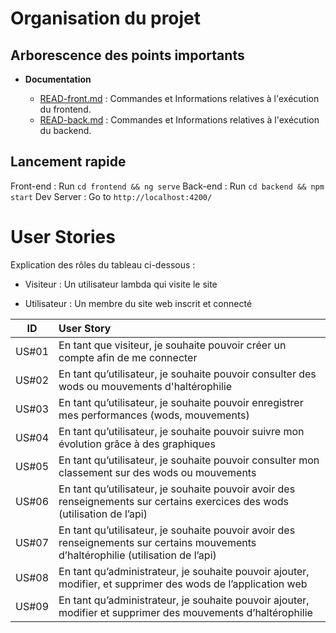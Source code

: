 # Organisation du projet

## Arborescence des points importants

- **Documentation**

  - [READ-front.md](https://github.com/aladoux/RankMyCrossfit/blob/master/frontend/README.md) : Commandes et Informations relatives à l'exécution du frontend.
  - [READ-back.md](https://github.com/aladoux/RankMyCrossfit/blob/master/frontend/README.md) : Commandes et Informations relatives à l'exécution du backend.

## Lancement rapide

Front-end : Run `cd frontend && ng serve`
Back-end : Run `cd backend && npm start`
Dev Server : Go to `http://localhost:4200/`

# User Stories

Explication des rôles du tableau ci-dessous :

- Visiteur : Un utilisateur lambda qui visite le site

- Utilisateur : Un membre du site web inscrit et connecté

|  ID   | User Story                                                                                                                          |
| :---: | :---------------------------------------------------------------------------------------------------------------------------------- |
| US#01 | En tant que visiteur, je souhaite pouvoir créer un compte afin de me connecter                                                      |
| US#02 | En tant qu’utilisateur, je souhaite pouvoir consulter des wods ou mouvements d'haltérophilie                                        |
| US#03 | En tant qu’utilisateur, je souhaite pouvoir enregistrer mes performances (wods, mouvements)                                         |
| US#04 | En tant qu’utilisateur, je souhaite pouvoir suivre mon évolution grâce à des graphiques                                             |
| US#05 | En tant qu’utilisateur, je souhaite pouvoir consulter mon classement sur des wods ou mouvements                                     |
| US#06 | En tant qu’utilisateur, je souhaite pouvoir avoir des renseignements sur certains exercices des wods (utilisation de l’api)         |
| US#07 | En tant qu’utilisateur, je souhaite pouvoir avoir des renseignements sur certains mouvements d’haltérophilie (utilisation de l’api) |
| US#08 | En tant qu’administrateur, je souhaite pouvoir ajouter, modifier, et supprimer des wods de l’application web                        |
| US#09 | En tant qu’administrateur, je souhaite pouvoir ajouter, modifier et supprimer des mouvements d’haltérophilie                        |
